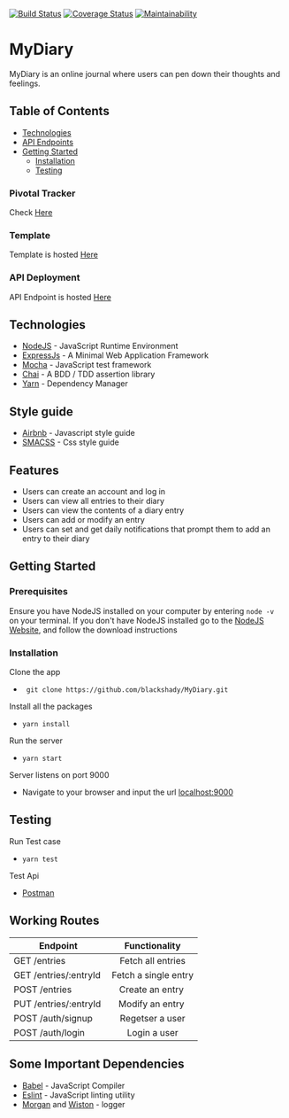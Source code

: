 [![Build Status](https://travis-ci.org/blackshady/MyDiary.svg?branch=develop)](https://travis-ci.org/blackshady/MyDiary)
[![Coverage Status](https://coveralls.io/repos/github/blackshady/MyDiary/badge.svg)](https://coveralls.io/github/blackshady/MyDiary)
[![Maintainability](https://api.codeclimate.com/v1/badges/94c0b36aa74409c8e81b/maintainability)](https://codeclimate.com/github/blackshady/MyDiary/maintainability)
# MyDiary
MyDiary is an online journal where users can pen down their thoughts and feelings.


## Table of Contents

 * [Technologies](#technologies)
 * [API Endpoints](#api-endpoints)
 * [Getting Started](#getting-started)
    * [Installation](#installation)
    * [Testing](#testing)
    
    
### Pivotal Tracker
Check [Here](https://www.pivotaltracker.com/n/projects/2183351)

### Template
Template is hosted [Here](https://blackshady.github.io/MyDiary/UI/pages)

### API Deployment
API Endpoint is hosted [Here](https://my-1-and-only-diary.herokuapp.com) 
## Technologies

* [NodeJS](https://nodejs.org/) - JavaScript Runtime Environment
* [ExpressJs](https://expressjs.com/) - A Minimal  Web Application Framework
* [Mocha](https://mochajs.org/) - JavaScript test framework
* [Chai](http://www.chaijs.com/) - A BDD / TDD assertion library 
* [Yarn](https://www.yarnpkg.com/) - Dependency Manager

## Style guide
* [Airbnb](https://github.com/airbnb/javascript) - Javascript style guide
* [SMACSS](https://smacss.com/book/categorizing) - Css style guide

## Features
  * Users can create an account and log in
  * Users can view all entries to their diary
  * Users can view the contents of a diary entry
  * Users can add or modify an entry
  *  Users can set and get daily notifications that prompt them to add an entry to their diary

  ## Getting Started
 ### Prerequisites
 Ensure you have NodeJS installed on your computer by entering  `node -v ` on your terminal. If you don't have NodeJS installed go to the [NodeJS Website](https://nodejs.org/en/download/), and follow the download instructions
### Installation

Clone the app
* ``` git clone https://github.com/blackshady/MyDiary.git```

Install all the packages
* ``` yarn install ```

Run the server
*  ``` yarn start ```

Server listens on port 9000
* Navigate to your browser and input the url [localhost:9000](http://localhost:9000/)

## Testing
Run Test case
* ```yarn test```

Test Api 
* [Postman](https://getpostman.com/)

## Working Routes
|	Endpoint	             | Functionality         |
|------------------------|:---------------------:|
|GET /entries            | Fetch all entries     |   
|GET /entries/:entryId   | Fetch a single entry  |
|POST /entries           | Create an entry       |
|PUT /​entries​/:entryId​| Modify an entry       |
|POST /auth/signup       | Regetser a user       |
|POST /auth/login        | Login a user          |

## Some Important Dependencies
  * [Babel](https://babeljs.io/) - JavaScript Compiler
  * [Eslint](https://eslint.org/) - JavaScript linting utility
  * [Morgan]() and [Wiston](https://github.com/winstonjs/winston) -   logger 
